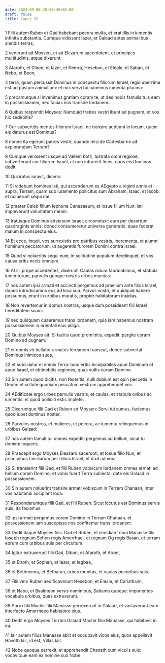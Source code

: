 ```yaml
---
date: 2024-09-06 20:00:49+02:00
draft: false
title: Caput 32
---
```





1 Filii autem Ruben et Gad habebant pecora multa, et erat illis in iumentis infinita substantia. Cumque vidissent Iazer, et Galaad aptas animalibus alendis terras,

2 venerunt ad Moysen, et ad Elezarum sacerdotem, et principes multitudinis, atque dixerunt:

3 Ataroth, et Dibon, et Iazer, et Nemra, Hesebon, et Eleale, et Saban, et Nebo, et Beon,

4 terra, quam percussit Dominus in conspectu filiorum Israel, regio uberrima est ad pastum animalium: et nos servi tui habemus iumenta plurima:

5 precamurque si invenimus gratiam coram te, ut des nobis famulis tuis eam in possessionem, nec facias nos transire Iordanem.

6 Quibus respondit Moyses: Numquid fratres vestri ibunt ad pugnam, et vos hic sedebitis?

7 Cur subvertitis mentes filiorum Israel, ne transire audeant in locum, quem eis daturus est Dominus?

8 nonne ita egerunt patres vestri, quando misi de Cadesbarne ad explorandam Terram?

9 Cumque venissent usque ad Vallem botri, lustrata omni regione, subverterunt cor filiorum Israel, ut non intrarent fines, quos eis Dominus dedit.

10 Qui iratus iuravit, dicens:

11 Si videbunt homines isti, qui ascenderunt ex AEgypto a viginti annis et supra, Terram, quam sub iuramento pollicitus sum Abraham, Isaac, et Iacob: et noluerunt sequi me,

12 praeter Caleb filium Iephone Cenezaeum, et Iosue filium Nun: isti impleverunt voluntatem meam.

13 Iratusque Dominus adversum Israel, circumduxit eum per desertum quadraginta annis, donec consumeretur universa generatio, quae fecerat malum in conspectu eius.

14 Et ecce, inquit, vos surrexistis pro patribus vestris, incrementa, et alumni hominum peccatorum, ut augeretis furorem Domini contra Israel.

15 Quod si nolueritis sequi eum, in solitudine populum derelinquet, et vos causa eritis necis omnium.

16 At illi prope accedentes, dixerunt: Caulas ovium fabricabimus, et stabula iumentorum, parvulis quoque nostris urbes munitas:

17 nos autem ipsi armati et accincti pergemus ad praelium ante filios Israel, donec introducamus eos ad loca sua. Parvuli nostri, et quidquid habere possumus, erunt in urbibus muratis, propter habitatorum insidias.

18 Non revertemur in domos nostras, usque dum possideant filii Israel hereditatem suam:

19 nec quidquam quaeremus trans Iordanem, quia iam habemus nostram possessionem in orientali eius plaga.

20 Quibus Moyses ait: Si facitis quod promittitis, expediti pergite coram Domino ad pugnam:

21 et omnis vir bellator armatus Iordanem transeat, donec subvertat Dominus inimicos suos,

22 et subiiciatur ei omnis Terra: tunc eritis inculpabiles apud Dominum et apud Israel, et obtinebitis regiones, quas vultis coram Domino.

23 Sin autem quod dicitis, non feceritis, nulli dubium est quin peccetis in Deum: et scitote quoniam peccatum vestrum apprehendet vos.

24 AEdificate ergo urbes parvulis vestris, et caulas, et stabula ovibus ac iumentis: et quod polliciti estis implete.

25 Dixeruntque filii Gad et Ruben ad Moysen: Servi tui sumus, faciemus quod iubet dominus noster.

26 Parvulos nostros, et mulieres, et pecora, ac iumenta relinquemus in urbibus Galaad:

27 nos autem famuli tui omnes expediti pergemus ad bellum, sicut tu domine loqueris.

28 Praecepit ergo Moyses Eleazaro sacerdoti, et Iosue filio Nun, et principibus familiarum per tribus Israel, et dixit ad eos:

29 Si transierint filii Gad, et filii Ruben vobiscum Iordanem omnes armati ad bellum coram Domino, et vobis fuerit Terra subiecta: date eis Galaad in possessionem.

30 Sin autem noluerint transire armati vobiscum in Terram Chanaan, inter vos habitandi accipiant loca.

31 Responderuntque filii Gad, et filii Ruben: Sicut locutus est Dominus servis suis, ita faciemus:

32 ipsi armati pergemus coram Domino in Terram Chanaan, et possessionem iam suscepisse nos confitemur trans Iordanem.

33 Dedit itaque Moyses filiis Gad et Ruben, et dimidiae tribui Manasse filii Ioseph regnum Sehon regis Amorrhaei, et regnum Og regis Basan, et terram eorum cum urbibus suis per circuitum.

34 Igitur extruxerunt filii Gad, Dibon, et Ataroth, et Aroer,

35 et Etroth, et Sophan, et Iazer, et Iegbaa,

36 et Bethnemra, et Betharan, urbes munitas, et caulas pecoribus suis.

37 Filii vero Ruben aedificaverunt Hesebon, et Eleale, et Cariathaim,

38 et Nabo, et Baalmeon versis nominibus, Sabama quoque: imponentes vocabula urbibus, quas extruxerunt.

39 Porro filii Machir filii Manasse perrexerunt in Galaad, et vastaverunt eam interfecto Amorrhaeo habitatore eius.

40 Dedit ergo Moyses Terram Galaad Machir filio Manasse, qui habitavit in ea.

41 Iair autem filius Manasse abiit et occupavit vicos eius, quos appellavit Havoth Iair, id est, Villas Iair.

42 Nobe quoque perrexit, et apprehendit Chanath cum viculis suis: vocavitque eam ex nomine suo Nobe.

